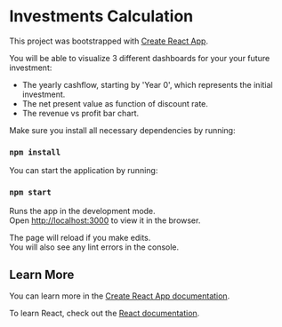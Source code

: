 # Investments Calculation

This project was bootstrapped with [Create React App](https://github.com/facebook/create-react-app).

You will be able to visualize 3 different dashboards for your your future investment:
  - The yearly cashflow, starting by 'Year 0', which represents the initial investment.
  - The net present value as function of discount rate.
  - The revenue vs profit bar chart.

Make sure you install all necessary dependencies by running:
### `npm install`

You can start the application by running:

### `npm start`

Runs the app in the development mode.\
Open [http://localhost:3000](http://localhost:3000) to view it in the browser.

The page will reload if you make edits.\
You will also see any lint errors in the console.

## Learn More

You can learn more in the [Create React App documentation](https://facebook.github.io/create-react-app/docs/getting-started).

To learn React, check out the [React documentation](https://reactjs.org/).
